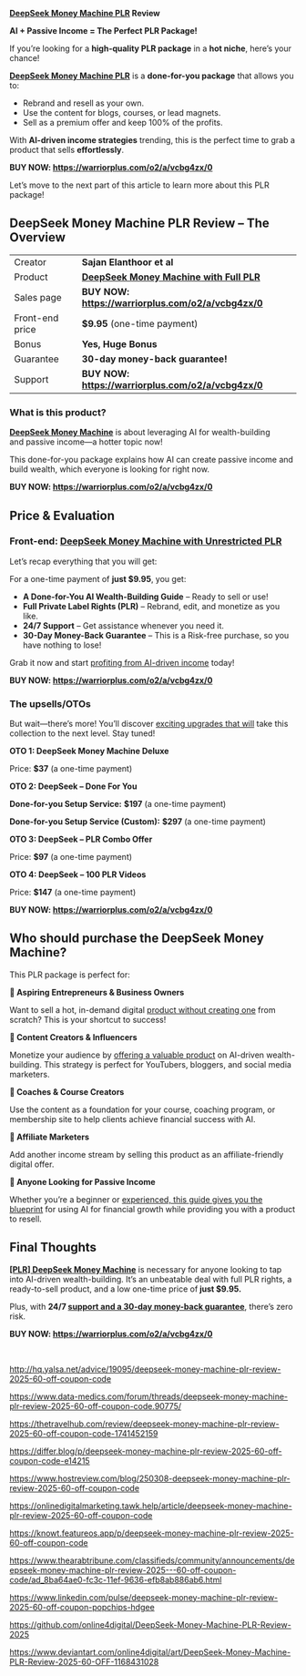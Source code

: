 <strong><a href="http://hq.yalsa.net/advice/19095/deepseek-money-machine-plr-review-2025-60-off-coupon-code">DeepSeek Money Machine PLR</a> Review</strong>

<strong>AI + Passive Income = The Perfect PLR Package!</strong>

If you’re looking for a <b>high-quality PLR package</b> in a <b>hot niche</b>, here’s your chance!

<a href="https://www.data-medics.com/forum/threads/deepseek-money-machine-plr-review-2025-60-off-coupon-code.90775/"><b>DeepSeek Money Machine PLR</b></a> is a <b>done-for-you package</b> that allows you to:
<ul>
 	<li>Rebrand and resell as your own.</li>
 	<li>Use the content for blogs, courses, or lead magnets.</li>
 	<li>Sell as a premium offer and keep 100% of the profits.</li>
</ul>
With <b>AI-driven income strategies</b> trending, this is the perfect time to grab a product that sells <b>effortlessly</b>.

<strong>BUY NOW: <a href="https://warriorplus.com/o2/a/vcbg4zx/0">https://warriorplus.com/o2/a/vcbg4zx/0</a></strong>

Let’s move to the next part of this article to learn more about this PLR package!
<div id="ez-toc-container" class="ez-toc-v2_0_72 counter-hierarchy ez-toc-counter ez-toc-light-blue ez-toc-container-direction">
<h2>DeepSeek Money Machine PLR Review – The Overview</h2>
<table>
<tbody>
<tr>
<td>Creator</td>
<td><strong>Sajan Elanthoor et al</strong></td>
</tr>
<tr>
<td>Product</td>
<td><a href="https://thetravelhub.com/review/deepseek-money-machine-plr-review-2025-60-off-coupon-code-1741452159"><strong><b>DeepSeek Money Machine</b> with Full PLR</strong></a></td>
</tr>
<tr>
<td>Sales page</td>
<td><strong>BUY NOW: <a href="https://warriorplus.com/o2/a/vcbg4zx/0">https://warriorplus.com/o2/a/vcbg4zx/0</a></strong></td>
</tr>
<tr>
<td>Front-end price</td>
<td><strong>$9.95</strong> (one-time payment)</td>
</tr>
<tr>
<td>Bonus</td>
<td><strong>Yes, Huge Bonus</strong></td>
</tr>
<tr>
<td>Guarantee</td>
<td><strong>30-day money-back guarantee!</strong></td>
</tr>
<tr>
<td>Support</td>
<td><strong>BUY NOW: <a href="https://warriorplus.com/o2/a/vcbg4zx/0">https://warriorplus.com/o2/a/vcbg4zx/0</a></strong></td>
</tr>
</tbody>
</table>
<h3>What is this product?</h3>
<a href="https://differ.blog/p/deepseek-money-machine-plr-review-2025-60-off-coupon-code-e14215"><b>DeepSeek Money Machine</b></a> is about leveraging AI for wealth-building and passive income—a hotter topic now!

This done-for-you package explains how AI can create passive income and build wealth, which everyone is looking for right now.

<strong>BUY NOW: <a href="https://warriorplus.com/o2/a/vcbg4zx/0">https://warriorplus.com/o2/a/vcbg4zx/0</a></strong>
<div class="sc-ZQioV fUDWVy">
<div id="text-3225832b" class="sc-jYWXzj qNCGS">
<h2>Price &amp; Evaluation</h2>
<h3>Front-end: <a href="https://www.hostreview.com/blog/250308-deepseek-money-machine-plr-review-2025-60-off-coupon-code">DeepSeek Money Machine with Unrestricted PLR</a></h3>
Let’s recap everything that you will get:

For a one-time payment of <strong>just $9.95</strong>, you get:
<ul>
 	<li><strong>A Done-for-You AI Wealth-Building Guide</strong> – Ready to sell or use!</li>
 	<li><strong>Full Private Label Rights (PLR)</strong> – Rebrand, edit, and monetize as you like.</li>
 	<li><strong>24/7 Support</strong> – Get assistance whenever you need it.</li>
 	<li><strong>30-Day Money-Back Guarantee</strong> – This is a Risk-free purchase, so you have nothing to lose!</li>
</ul>
Grab it now and start <a href="https://onlinedigitalmarketing.tawk.help/article/deepseek-money-machine-plr-review-2025-60-off-coupon-code">profiting from AI-driven income</a> today!

<strong>BUY NOW: <a href="https://warriorplus.com/o2/a/vcbg4zx/0">https://warriorplus.com/o2/a/vcbg4zx/0</a></strong>
<h3>The upsells/OTOs</h3>
But wait—there’s more! You’ll discover <a href="https://knowt.featureos.app/p/deepseek-money-machine-plr-review-2025-60-off-coupon-code">exciting upgrades that will</a> take this collection to the next level. Stay tuned!

<strong>OTO 1: DeepSeek Money Machine Deluxe</strong>

Price: <strong>$37</strong> (a one-time payment)

<strong>OTO 2: DeepSeek – Done For You</strong>

<strong>Done-for-you Setup Service:</strong> <strong>$197</strong> (a one-time payment)

<strong>Done-for-you Setup Service (Custom):</strong> <strong>$297</strong> (a one-time payment)

<strong>OTO 3: DeepSeek – PLR Combo Offer</strong>

Price: <strong>$97</strong> (a one-time payment)

<strong>OTO 4: DeepSeek – 100 PLR Videos</strong>

Price: <strong>$147</strong> (a one-time payment)

<strong>BUY NOW: <a href="https://warriorplus.com/o2/a/vcbg4zx/0">https://warriorplus.com/o2/a/vcbg4zx/0</a></strong>
<h2>Who should purchase the DeepSeek Money Machine?</h2>
This PLR package is perfect for:

<strong>🔹 Aspiring Entrepreneurs &amp; Business Owners</strong>

Want to sell a hot, in-demand digital <a href="https://www.thearabtribune.com/classifieds/community/announcements/deepseek-money-machine-plr-review-2025---60-off-coupon-code/ad_8ba64ae0-fc3c-11ef-9636-efb8ab886ab6.html">product without creating one</a> from scratch? This is your shortcut to success!

<strong>🔹 Content Creators &amp; Influencers</strong>

Monetize your audience by <a href="https://online4digital.wordpress.com/2025/03/08/deepseek-money-machine-plr/">offering a valuable product</a> on AI-driven wealth-building. This strategy is perfect for YouTubers, bloggers, and social media marketers.

<strong>🔹 Coaches &amp; Course Creators</strong>

Use the content as a foundation for your course, coaching program, or membership site to help clients achieve financial success with AI.

<strong>🔹 Affiliate Marketers</strong>

Add another income stream by selling this product as an affiliate-friendly digital offer.

<strong>🔹 Anyone Looking for Passive Income</strong>

Whether you’re a beginner or <a href="https://www.deviantart.com/online4digital/art/DeepSeek-Money-Machine-PLR-Review-2025-60-OFF-1168431028">experienced, this guide gives you the blueprint</a> for using AI for financial growth while providing you with a product to resell.
<h2>Final Thoughts</h2>
<a href="https://www.linkedin.com/pulse/deepseek-money-machine-plr-review-2025-60-off-coupon-popchips-hdgee"><strong>[PLR] DeepSeek Money Machine</strong></a> is necessary for anyone looking to tap into AI-driven wealth-building. It’s an unbeatable deal with full PLR rights, a ready-to-sell product, and a low one-time price of<strong> just $9.95.</strong>

Plus, with <strong>24/7 <a href="https://github.com/online4digital/DeepSeek-Money-Machine-PLR-Review-2025">support and a 30-day money-back guarantee</a></strong>, there’s zero risk.

<strong>BUY NOW: <a href="https://warriorplus.com/o2/a/vcbg4zx/0">https://warriorplus.com/o2/a/vcbg4zx/0</a></strong>

</div>
</div>
</div>
&nbsp;

<a href="http://hq.yalsa.net/advice/19095/deepseek-money-machine-plr-review-2025-60-off-coupon-code">http://hq.yalsa.net/advice/19095/deepseek-money-machine-plr-review-2025-60-off-coupon-code</a>

<a href="https://www.data-medics.com/forum/threads/deepseek-money-machine-plr-review-2025-60-off-coupon-code.90775/">https://www.data-medics.com/forum/threads/deepseek-money-machine-plr-review-2025-60-off-coupon-code.90775/</a>

<a href="https://thetravelhub.com/review/deepseek-money-machine-plr-review-2025-60-off-coupon-code-1741452159">https://thetravelhub.com/review/deepseek-money-machine-plr-review-2025-60-off-coupon-code-1741452159</a>

<a href="https://differ.blog/p/deepseek-money-machine-plr-review-2025-60-off-coupon-code-e14215">https://differ.blog/p/deepseek-money-machine-plr-review-2025-60-off-coupon-code-e14215</a>

<a href="https://www.hostreview.com/blog/250308-deepseek-money-machine-plr-review-2025-60-off-coupon-code">https://www.hostreview.com/blog/250308-deepseek-money-machine-plr-review-2025-60-off-coupon-code</a>

<a href="https://onlinedigitalmarketing.tawk.help/article/deepseek-money-machine-plr-review-2025-60-off-coupon-code">https://onlinedigitalmarketing.tawk.help/article/deepseek-money-machine-plr-review-2025-60-off-coupon-code</a>

<a href="https://knowt.featureos.app/p/deepseek-money-machine-plr-review-2025-60-off-coupon-code">https://knowt.featureos.app/p/deepseek-money-machine-plr-review-2025-60-off-coupon-code</a>

<a href="https://www.thearabtribune.com/classifieds/community/announcements/deepseek-money-machine-plr-review-2025---60-off-coupon-code/ad_8ba64ae0-fc3c-11ef-9636-efb8ab886ab6.html">https://www.thearabtribune.com/classifieds/community/announcements/deepseek-money-machine-plr-review-2025---60-off-coupon-code/ad_8ba64ae0-fc3c-11ef-9636-efb8ab886ab6.html</a>

<a href="https://www.linkedin.com/pulse/deepseek-money-machine-plr-review-2025-60-off-coupon-popchips-hdgee">https://www.linkedin.com/pulse/deepseek-money-machine-plr-review-2025-60-off-coupon-popchips-hdgee</a>

<a href="https://github.com/online4digital/DeepSeek-Money-Machine-PLR-Review-2025">https://github.com/online4digital/DeepSeek-Money-Machine-PLR-Review-2025</a>

<a href="https://www.deviantart.com/online4digital/art/DeepSeek-Money-Machine-PLR-Review-2025-60-OFF-1168431028">https://www.deviantart.com/online4digital/art/DeepSeek-Money-Machine-PLR-Review-2025-60-OFF-1168431028</a>
